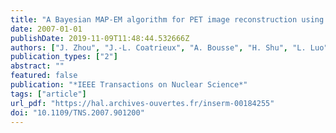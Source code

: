 ```yaml
---
title: "A Bayesian MAP-EM algorithm for PET image reconstruction using wavelet transform"
date: 2007-01-01
publishDate: 2019-11-09T11:48:44.532666Z
authors: ["J. Zhou", "J.-L. Coatrieux", "A. Bousse", "H. Shu", "L. Luo"]
publication_types: ["2"]
abstract: ""
featured: false
publication: "*IEEE Transactions on Nuclear Science*"
tags: ["article"]
url_pdf: "https://hal.archives-ouvertes.fr/inserm-00184255"
doi: "10.1109/TNS.2007.901200"
---
```


